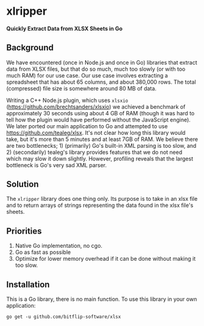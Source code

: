 xlripper
========

#### Quickly Extract Data from XLSX Sheets in Go

## Background

We have encountered (once in Node.js and once in Go) libraries that extract data from XLSX files, but that do so much, much too slowly (or with too much RAM) for our use case. Our use case involves extracting a spreadsheet that has about 65 columns, and about 380,000 rows. The total (compressed) file size is somewhere around 80 MB of data.

Writing a C++ Node.js plugin, which uses `xlsxio` (https://github.com/brechtsanders/xlsxio) we achieved a benchmark of approximately 30 seconds using about 4 GB of RAM (though it was hard to tell how the plugin would have performed without the JavaScript engine). We later ported our main application to Go and attempted to use https://github.com/tealeg/xlsx. It's not clear how long this library would take, but it's more than 5 minutes and at least 7GB of RAM. We believe there are two bottlenecks; 1) (primarily) Go's built-in XML parsing is too slow, and 2) (secondarily) tealeg's library provides features that we do not need which may slow it down slightly. However, profiling reveals that the largest bottleneck is Go's very sad XML parser.

## Solution

The `xlripper` library does one thing only. Its purpose is to take in an xlsx file and to return arrays of strings representing the data found in the xlsx file's sheets.

## Priorities

1. Native Go implementation, no cgo.
2. Go as fast as possible
3. Optimize for lower memory overhead if it can be done without making it too slow.

## Installation

This is a Go library, there is no main function. To use this library in your own application:

`go get -u github.com/bitflip-software/xlsx`
